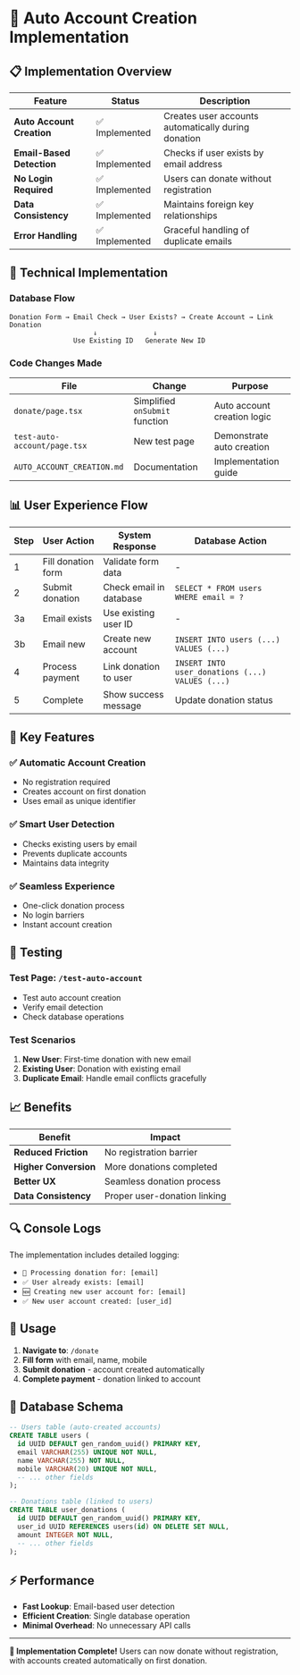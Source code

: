 # 🚀 Auto Account Creation Implementation

## 📋 **Implementation Overview**

| **Feature** | **Status** | **Description** |
|-------------|------------|-----------------|
| **Auto Account Creation** | ✅ Implemented | Creates user accounts automatically during donation |
| **Email-Based Detection** | ✅ Implemented | Checks if user exists by email address |
| **No Login Required** | ✅ Implemented | Users can donate without registration |
| **Data Consistency** | ✅ Implemented | Maintains foreign key relationships |
| **Error Handling** | ✅ Implemented | Graceful handling of duplicate emails |

## 🔧 **Technical Implementation**

### **Database Flow**
```
Donation Form → Email Check → User Exists? → Create Account → Link Donation
                     ↓              ↓
                Use Existing ID   Generate New ID
```

### **Code Changes Made**

| **File** | **Change** | **Purpose** |
|----------|------------|-------------|
| `donate/page.tsx` | Simplified `onSubmit` function | Auto account creation logic |
| `test-auto-account/page.tsx` | New test page | Demonstrate auto creation |
| `AUTO_ACCOUNT_CREATION.md` | Documentation | Implementation guide |

## 📊 **User Experience Flow**

| **Step** | **User Action** | **System Response** | **Database Action** |
|----------|-----------------|-------------------|-------------------|
| 1 | Fill donation form | Validate form data | - |
| 2 | Submit donation | Check email in database | `SELECT * FROM users WHERE email = ?` |
| 3a | Email exists | Use existing user ID | - |
| 3b | Email new | Create new account | `INSERT INTO users (...) VALUES (...)` |
| 4 | Process payment | Link donation to user | `INSERT INTO user_donations (...) VALUES (...)` |
| 5 | Complete | Show success message | Update donation status |

## 🎯 **Key Features**

### **✅ Automatic Account Creation**
- No registration required
- Creates account on first donation
- Uses email as unique identifier

### **✅ Smart User Detection**
- Checks existing users by email
- Prevents duplicate accounts
- Maintains data integrity

### **✅ Seamless Experience**
- One-click donation process
- No login barriers
- Instant account creation

## 🧪 **Testing**

### **Test Page**: `/test-auto-account`
- Test auto account creation
- Verify email detection
- Check database operations

### **Test Scenarios**
1. **New User**: First-time donation with new email
2. **Existing User**: Donation with existing email
3. **Duplicate Email**: Handle email conflicts gracefully

## 📈 **Benefits**

| **Benefit** | **Impact** |
|-------------|------------|
| **Reduced Friction** | No registration barrier |
| **Higher Conversion** | More donations completed |
| **Better UX** | Seamless donation process |
| **Data Consistency** | Proper user-donation linking |

## 🔍 **Console Logs**

The implementation includes detailed logging:
- `🚀 Processing donation for: [email]`
- `✅ User already exists: [email]`
- `🆕 Creating new user account for: [email]`
- `✅ New user account created: [user_id]`

## 🚀 **Usage**

1. **Navigate to**: `/donate`
2. **Fill form** with email, name, mobile
3. **Submit donation** - account created automatically
4. **Complete payment** - donation linked to account

## 📝 **Database Schema**

```sql
-- Users table (auto-created accounts)
CREATE TABLE users (
  id UUID DEFAULT gen_random_uuid() PRIMARY KEY,
  email VARCHAR(255) UNIQUE NOT NULL,
  name VARCHAR(255) NOT NULL,
  mobile VARCHAR(20) UNIQUE NOT NULL,
  -- ... other fields
);

-- Donations table (linked to users)
CREATE TABLE user_donations (
  id UUID DEFAULT gen_random_uuid() PRIMARY KEY,
  user_id UUID REFERENCES users(id) ON DELETE SET NULL,
  amount INTEGER NOT NULL,
  -- ... other fields
);
```

## ⚡ **Performance**

- **Fast Lookup**: Email-based user detection
- **Efficient Creation**: Single database operation
- **Minimal Overhead**: No unnecessary API calls

---

**🎉 Implementation Complete!** Users can now donate without registration, with accounts created automatically on first donation.
